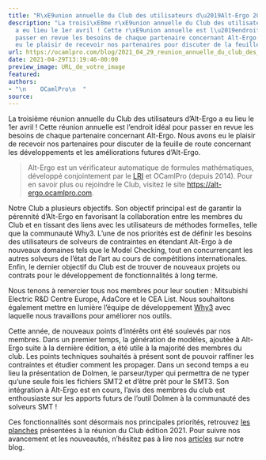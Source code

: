 ```yaml
---
title: "R\xE9union annuelle du Club des utilisateurs d\u2019Alt-Ergo 2021"
description: "La troisi\xE8me r\xE9union annuelle du Club des utilisateurs d\u2019Alt-Ergo
  a eu lieu le 1er avril ! Cette r\xE9union annuelle est l\u2019endroit id\xE9al pour
  passer en revue les besoins de chaque partenaire concernant Alt-Ergo. Nous avons
  eu le plaisir de recevoir nos partenaires pour discuter de la feuille de..."
url: https://ocamlpro.com/blog/2021_04_29_reunion_annuelle_du_club_des_utilisateurs_dalt_ergo_2021
date: 2021-04-29T13:19:46-00:00
preview_image: URL_de_votre_image
featured:
authors:
- "\n    OCamlPro\n  "
source:
---
```


<p>La troisi&egrave;me r&eacute;union annuelle du Club des utilisateurs d&rsquo;Alt-Ergo a eu lieu le 1er avril ! Cette r&eacute;union annuelle est l&rsquo;endroit id&eacute;al pour passer en revue les besoins de chaque partenaire concernant Alt-Ergo. Nous avons eu le plaisir de recevoir nos partenaires pour discuter de la feuille de route concernant les d&eacute;veloppements et les am&eacute;liorations futures d&rsquo;Alt-Ergo.</p>
<blockquote>
<p>Alt-Ergo est un v&eacute;rificateur automatique de formules math&eacute;matiques, d&eacute;velopp&eacute; conjointement par le <a href="https://www.lri.fr/">LRI</a> et OCamlPro (depuis 2014). Pour en savoir plus ou rejoindre le Club, visitez le site <a href="https://alt-ergo.ocamlpro.com">https://alt-ergo.ocamlpro.com</a>.</p>
</blockquote>
<p>Notre Club a plusieurs objectifs. Son objectif principal est de garantir la p&eacute;rennit&eacute; d&rsquo;Alt-Ergo en favorisant la collaboration entre les membres du Club et en tissant des liens avec les utilisateurs de m&eacute;thodes formelles, telle que la communaut&eacute; Why3. L&rsquo;une de nos priorit&eacute;s est de d&eacute;finir les besoins des utilisateurs de solveurs de contraintes en &eacute;tendant Alt-Ergo &agrave; de nouveaux domaines tels que le Model Checking, tout en concurren&ccedil;ant les autres solveurs de l&rsquo;&eacute;tat de l&rsquo;art au cours de comp&eacute;titions internationales. Enfin, le dernier objectif du Club est de trouver de nouveaux projets ou contrats pour le d&eacute;veloppement de fonctionnalit&eacute;s &agrave; long terme.</p>
<p>Nous tenons &agrave; remercier tous nos membres pour leur soutien : Mitsubishi Electric R&amp;D Centre Europe, AdaCore et le CEA List. Nous souhaitons &eacute;galement mettre en lumi&egrave;re l&rsquo;&eacute;quipe de d&eacute;veloppement <a href="http://why3.lri.fr/">Why3</a> avec laquelle nous travaillons pour am&eacute;liorer nos outils.</p>
<p>Cette ann&eacute;e, de nouveaux points d&rsquo;int&eacute;r&ecirc;ts ont &eacute;t&eacute; soulev&eacute;s par nos membres. Dans un premier temps, la g&eacute;n&eacute;ration de mod&egrave;les, ajout&eacute;e &agrave; Alt-Ergo suite &agrave; la derni&egrave;re &eacute;dition, a &eacute;t&eacute; utile &agrave; la majorit&eacute; des membres du club. Les points techniques souhait&eacute;s &agrave; pr&eacute;sent sont de pouvoir raffiner les contraintes et &eacute;tudier comment les propager. Dans un second temps a eu lieu la pr&eacute;sentation de Dolmen, le parseur/typer qui permettra de ne typer qu&rsquo;une seule fois les fichiers SMT2 et d&rsquo;&ecirc;tre pr&ecirc;t pour le SMT3. Son int&eacute;gration &agrave; Alt-Ergo est en cours, l&rsquo;avis des membres du club est enthousiaste sur les apports futurs de l&rsquo;outil Dolmen &agrave; la communaut&eacute; des solveurs SMT !</p>
<p>Ces fonctionnalit&eacute;s sont d&eacute;sormais nos principales priorit&eacute;s, retrouvez <a href="https://gitlab.ocamlpro.com/OCamlPro/club-alt-ergo_ext/-/blob/master/Planche_Club_Alt-Ergo_Edition2021.pdf?inline=false">les planches</a> pr&eacute;sent&eacute;es &agrave; la r&eacute;union du Club &eacute;dition 2021. Pour suivre nos avancement et les nouveaut&eacute;s, n&rsquo;h&eacute;sitez pas &agrave; lire nos <a href="https://ocamlpro.com/blog/category/formal_methods">articles</a> sur notre blog.</p>

